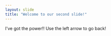 ```yaml
---
layout: slide
title: "Welcome to our second slide!"
---
```

I've got the power!!
Use the left arrow to go back!
